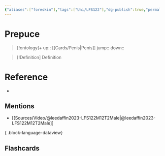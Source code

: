 ```yaml
---
{"aliases":["foreskin"],"tags":["Uni/LFS122"],"dg-publish":true,"permalink":"/cards/prepuce/","dgPassFrontmatter":true}
---
```


# Prepuce

> [!ontology]+
> up:: [[Cards/Penis\|Penis]]
> jump:: 
> down:: 

> [!Definition] Definition

# Reference

- 

## Mentions

- [[Sources/Video/@leedaffin2023-LFS122M12T2Male\|@leedaffin2023-LFS122M12T2Male]]

{ .block-language-dataview}

## Flashcards